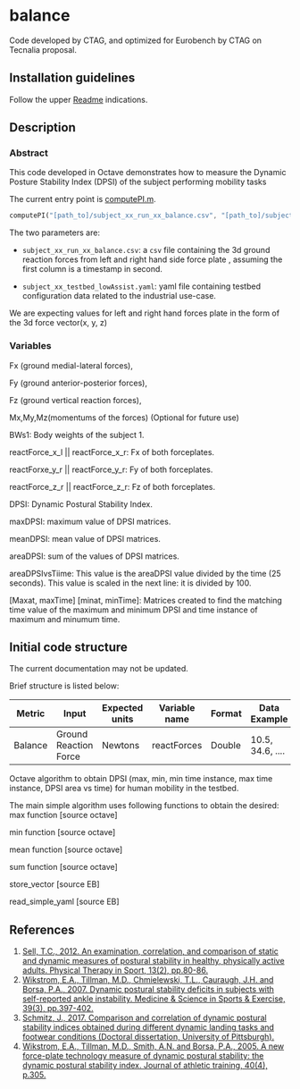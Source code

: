 # balance

Code developed by CTAG, and optimized for Eurobench by CTAG on Tecnalia
proposal.

## Installation guidelines

Follow the upper [Readme](../README.md) indications.

## Description

### Abstract
This code developed in Octave demonstrates how to measure the Dynamic
Posture Stability Index (DPSI) of the subject performing mobility tasks 

The current entry point is [computePI.m](computePI.m).

```octave
computePI("[path_to]/subject_xx_run_xx_balance.csv", "[path_to]/subject_xx_testbed_lowAssist.yaml", "[path_to]/")
```

The two parameters are:

- `subject_xx_run_xx_balance.csv`: a `csv` file containing the 3d ground 
reaction forces from left and right hand side force plate , assuming the 
first column is a timestamp in second.

- `subject_xx_testbed_lowAssist.yaml`: yaml file containing testbed 
configuration data related to the industrial use-case.

We are expecting values for left and right hand forces plate in 
the form of the 3d force vector(x, y, z) 

### Variables

Fx (ground medial-lateral forces), 

Fy (ground anterior-posterior forces), 

Fz (ground vertical reaction forces),

Mx,My,Mz(momentums of the forces) (Optional for future use)

BWs1: Body weights of the subject 1.

reactForce_x_l || reactForce_x_r: Fx of both forceplates.

reactForxe_y_r || reactForce_y_r: Fy of both forceplates.

reactForce_z_r || reactForce_z_r: Fz of both forceplates.

DPSI: Dynamic Postural Stability Index.

maxDPSI: maximum value of DPSI matrices.

meanDPSI: mean value of DPSI matrices.

areaDPSI: sum of the values of DPSI matrices.

areaDPSIvsTiime: This value is the areaDPSI value divided by the 
time (25 seconds). This value is scaled in the next line: it is divided by 100.

[Maxat, maxTime] [minat, minTime]: Matrices created to find the matching 
time value of the maximum and minimum DPSI and time instance of maximum and
minumum time.

## Initial code structure

The current documentation may not be updated.

Brief structure is listed below:

| Metric | Input | Expected units | Variable name | Format | Data Example | Input file | information MAP |
|-|-|-|-|-|-|-|-|
| Balance | Ground Reaction Force | Newtons | reactForces | Double | 10.5, 34.6, .... | subject_xx_run_xx_balance.csv | portableForcePlate(CSIC) > preProcess > inputFile |


Octave algorithm to obtain DPSI (max, min, min time instance, max time instance,
DPSI area vs time) for human mobility in the testbed.

The main simple algorithm uses following functions to obtain the desired:
max function [source octave]

min function [source octave]

mean function [source octave]

sum function [source octave]

store_vector [source EB]

read_simple_yaml [source EB]

## References
1. [Sell, T.C., 2012. An examination, correlation, and comparison of static 
and dynamic measures of postural stability in healthy, physically active 
adults. Physical Therapy in Sport, 13(2), pp.80-86.](https://www.uky.edu/chs/sites/chs.uky.edu/files/SMRI/Publications/Sell_2012_Examination%20correlation%20and%20comparison%20of%20static%20and%20dynamic%20measures%20of%20postural%20stability%20in%20healthy%20physically%20active%20adult_0.pdf)
2. [Wikstrom, E.A., Tillman, M.D., Chmielewski, T.L., Cauraugh, J.H. and Borsa, 
P.A., 2007. Dynamic postural stability deficits in subjects with self-reported 
ankle instability. Medicine & Science in Sports & Exercise, 39(3), pp.397-402.](https://www.academia.edu/download/44341142/Dynamic_postural_stability_deficits_in_s20160402-18805-3xvpcy.pdf)
3. [Schmitz, J., 2017. Comparison and correlation of dynamic postural stability 
indices obtained during different dynamic landing tasks and footwear 
conditions (Doctoral dissertation, University of Pittsburgh).](http://d-scholarship.pitt.edu/32755/1/Schmitzjl_etdPitt2017.pdf)
4. [Wikstrom, E.A., Tillman, M.D., Smith, A.N. and Borsa, P.A., 2005. 
A new force-plate technology measure of dynamic postural stability: 
the dynamic postural stability index. Journal of athletic training, 
40(4), p.305.](https://www.ncbi.nlm.nih.gov/pmc/articles/pmc1323292/)

